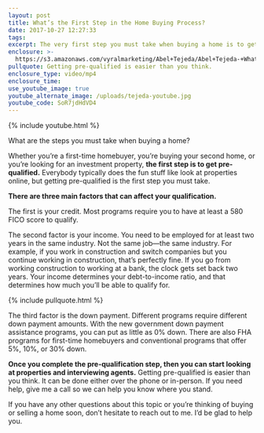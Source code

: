 ```yaml
---
layout: post
title: What’s the First Step in the Home Buying Process?
date: 2017-10-27 12:27:33
tags:
excerpt: The very first step you must take when buying a home is to get pre-qualified.
enclosure: >-
  https://s3.amazonaws.com/vyralmarketing/Abel+Tejeda/Abel+Tejeda-+Whats+the+First+Step+in+the+Home+Buying+Process%253F.mp4
pullquote: Getting pre-qualified is easier than you think.
enclosure_type: video/mp4
enclosure_time:
use_youtube_image: true
youtube_alternate_image: /uploads/tejeda-youtube.jpg
youtube_code: SoR7jdHdVD4
---
```



{% include youtube.html %}

What are the steps you must take when buying a home?

Whether you’re a first-time homebuyer, you’re buying your second home, or you’re looking for an investment property, **the first step is to get pre-qualified.** Everybody typically does the fun stuff like look at properties online, but getting pre-qualified is the first step you must take.

**There are three main factors that can affect your qualification.**

The first is your credit. Most programs require you to have at least a 580 FICO score to qualify.

The second factor is your income. You need to be employed for at least two years in the same industry. Not the same job—the same industry. For example, if you work in construction and switch companies but you continue working in construction, that’s perfectly fine. If you go from working construction to working at a bank, the clock gets set back two years. Your income determines your debt-to-income ratio, and that determines how much you’ll be able to qualify for.

{% include pullquote.html %}

The third factor is the down payment. Different programs require different down payment amounts. With the new government down payment assistance programs, you can put as little as 0% down. There are also FHA programs for first-time homebuyers and conventional programs that offer 5%, 10%, or 30% down.

**Once you complete the pre-qualification step, then you can start looking at properties and interviewing agents.** Getting pre-qualified is easier than you think. It can be done either over the phone or in-person. If you need help, give me a call so we can help you know where you stand.

If you have any other questions about this topic or you’re thinking of buying or selling a home soon, don’t hesitate to reach out to me. I’d be glad to help you.